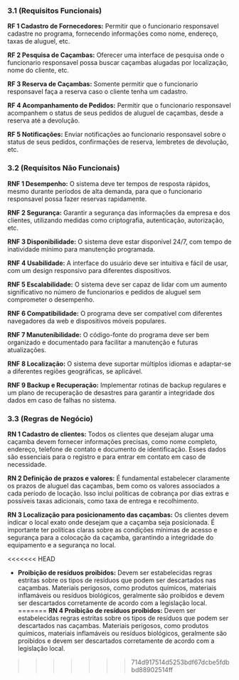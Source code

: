 ### 3.1 (Requisitos Funcionais)

**RF 1 Cadastro de Fornecedores:** Permitir que o funcionario responsavel cadastre no programa, fornecendo informações como nome, endereço, taxas de aluguel, etc.

**RF 2 Pesquisa de Caçambas:** Oferecer uma interface de pesquisa onde o funcionario responsavel possa buscar caçambas alugadas por localização, nome do cliente, etc.

**RF 3 Reserva de Caçambas:** Somente permitir que o funcionario responsavel faça a reserva caso o cliente tenha um cadastro.

**RF 4 Acompanhamento de Pedidos:** Permitir que o funcionario responsavel acompanhem o status de seus pedidos de aluguel de caçambas, desde a reserva até a devolução.

**RF 5 Notificações:** Enviar notificações ao funcionario responsavel sobre o status de seus pedidos, confirmações de reserva, lembretes de devolução, etc.

### 3.2 (Requisitos Não Funcionais)

**RNF 1 Desempenho:** O sistema deve ter tempos de resposta rápidos, mesmo durante períodos de alta demanda, para que o funcionario responsavel possa fazer reservas rapidamente.

**RNF 2 Segurança:** Garantir a segurança das informações da empresa e dos clientes, utilizando medidas como criptografia, autenticação, autorização, etc.

**RNF 3 Disponibilidade:** O sistema deve estar disponível 24/7, com tempo de inatividade mínimo para manutenção programada.

**RNF 4 Usabilidade:** A interface do usuário deve ser intuitiva e fácil de usar, com um design responsivo para diferentes dispositivos.

**RNF 5 Escalabilidade:** O sistema deve ser capaz de lidar com um aumento significativo no número de funcionarios e pedidos de aluguel sem comprometer o desempenho.

**RNF 6 Compatibilidade:** O programa deve ser compatível com diferentes navegadores da web e dispositivos móveis populares.

**RNF 7 Manutenibilidade:** O código-fonte do programa deve ser bem organizado e documentado para facilitar a manutenção e futuras atualizações.

**RNF 8 Localização:** O sistema deve suportar múltiplos idiomas e adaptar-se a diferentes regiões geográficas, se aplicável.

**RNF 9 Backup e Recuperação:** Implementar rotinas de backup regulares e um plano de recuperação de desastres para garantir a integridade dos dados em caso de falhas no sistema.

### 3.3 (Regras de Negócio)

**RN 1 Cadastro de clientes:** Todos os clientes que desejam alugar uma caçamba devem fornecer informações precisas, como nome completo, endereço, telefone de contato e documento de identificação. Esses dados são essenciais para o registro e para entrar em contato em caso de necessidade.

**RN 2 Definição de prazos e valores:** É fundamental estabelecer claramente os prazos de aluguel das caçambas, bem como os valores associados a cada período de locação. Isso inclui políticas de cobrança por dias extras e possíveis taxas adicionais, como taxa de entrega e recolhimento.

**RN 3 Localização para posicionamento das caçambas:** Os clientes devem indicar o local exato onde desejam que a caçamba seja posicionada. É importante ter políticas claras sobre as condições mínimas de acesso e segurança para a colocação da caçamba, garantindo a integridade do equipamento e a segurança no local.

<<<<<<< HEAD
- **Proibição de resíduos proibidos:** Devem ser estabelecidas regras estritas sobre os tipos de resíduos que podem ser descartados nas caçambas. Materiais perigosos, como produtos químicos, materiais inflamáveis ou resíduos biológicos, geralmente são proibidos e devem ser descartados corretamente de acordo com a legislação local.
=======
**RN 4 Proibição de resíduos proibidos:** Devem ser estabelecidas regras estritas sobre os tipos de resíduos que podem ser descartados nas caçambas. Materiais perigosos, como produtos químicos, materiais inflamáveis ou resíduos biológicos, geralmente são proibidos e devem ser descartados corretamente de acordo com a legislação local.
>>>>>>> 714d917514d5253bdf67dcbe5fdbbd88902514ff

